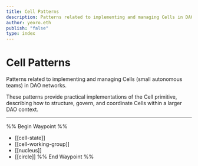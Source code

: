 ```yaml
---
title: Cell Patterns
description: Patterns related to implementing and managing Cells in DAO networks
author: yeoro.eth
publish: "false"
type: index
---
```


# Cell Patterns

Patterns related to implementing and managing Cells (small autonomous teams) in DAO networks.

These patterns provide practical implementations of the Cell primitive, describing how to structure, govern, and coordinate Cells within a larger DAO context.

---

%% Begin Waypoint %%
- [[cell-state]]
- [[cell-working-group]] 
- [[nucleus]]
- [[circle]]
%% End Waypoint %%
